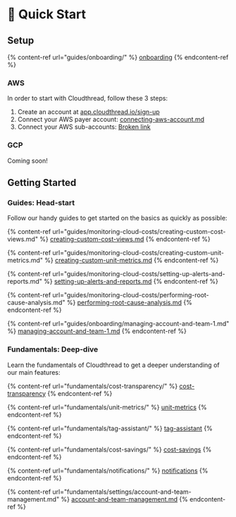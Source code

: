# 🚀 Quick Start

## Setup

{% content-ref url="guides/onboarding/" %}
[onboarding](guides/onboarding/)
{% endcontent-ref %}

### AWS

In order to start with Cloudthread, follow these 3 steps:

1. Create an account at [app.cloudthread.io/sign-up](https://app.cloudthread.io/sign-up)
2. Connect your AWS payer account: [connecting-aws-account.md](guides/onboarding/connecting-aws-account.md "mention")
3. Connect your AWS sub-accounts: [Broken link](broken-reference "mention")

### GCP

Coming soon!

## Getting Started

### Guides: Head-start

Follow our handy guides to get started on the basics as quickly as possible:

{% content-ref url="guides/monitoring-cloud-costs/creating-custom-cost-views.md" %}
[creating-custom-cost-views.md](guides/monitoring-cloud-costs/creating-custom-cost-views.md)
{% endcontent-ref %}

{% content-ref url="guides/monitoring-cloud-costs/creating-custom-unit-metrics.md" %}
[creating-custom-unit-metrics.md](guides/monitoring-cloud-costs/creating-custom-unit-metrics.md)
{% endcontent-ref %}

{% content-ref url="guides/monitoring-cloud-costs/setting-up-alerts-and-reports.md" %}
[setting-up-alerts-and-reports.md](guides/monitoring-cloud-costs/setting-up-alerts-and-reports.md)
{% endcontent-ref %}

{% content-ref url="guides/monitoring-cloud-costs/performing-root-cause-analysis.md" %}
[performing-root-cause-analysis.md](guides/monitoring-cloud-costs/performing-root-cause-analysis.md)
{% endcontent-ref %}

{% content-ref url="guides/onboarding/managing-account-and-team-1.md" %}
[managing-account-and-team-1.md](guides/onboarding/managing-account-and-team-1.md)
{% endcontent-ref %}

### Fundamentals: Deep-dive

Learn the fundamentals of Cloudthread to get a deeper understanding of our main features:

{% content-ref url="fundamentals/cost-transparency/" %}
[cost-transparency](fundamentals/cost-transparency/)
{% endcontent-ref %}

{% content-ref url="fundamentals/unit-metrics/" %}
[unit-metrics](fundamentals/unit-metrics/)
{% endcontent-ref %}

{% content-ref url="fundamentals/tag-assistant/" %}
[tag-assistant](fundamentals/tag-assistant/)
{% endcontent-ref %}

{% content-ref url="fundamentals/cost-savings/" %}
[cost-savings](fundamentals/cost-savings/)
{% endcontent-ref %}

{% content-ref url="fundamentals/notifications/" %}
[notifications](fundamentals/notifications/)
{% endcontent-ref %}

{% content-ref url="fundamentals/settings/account-and-team-management.md" %}
[account-and-team-management.md](fundamentals/settings/account-and-team-management.md)
{% endcontent-ref %}
